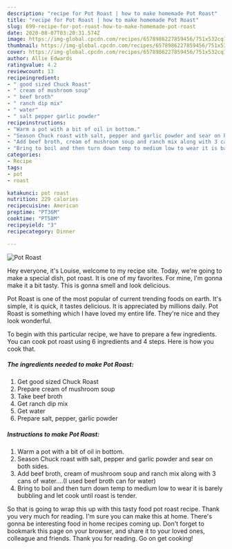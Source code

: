 ```yaml
---
description: "recipe for Pot Roast | how to make homemade Pot Roast"
title: "recipe for Pot Roast | how to make homemade Pot Roast"
slug: 699-recipe-for-pot-roast-how-to-make-homemade-pot-roast
date: 2020-08-07T03:20:31.574Z
image: https://img-global.cpcdn.com/recipes/6578986227859456/751x532cq70/pot-roast-recipe-main-photo.jpg
thumbnail: https://img-global.cpcdn.com/recipes/6578986227859456/751x532cq70/pot-roast-recipe-main-photo.jpg
cover: https://img-global.cpcdn.com/recipes/6578986227859456/751x532cq70/pot-roast-recipe-main-photo.jpg
author: Allie Edwards
ratingvalue: 4.2
reviewcount: 13
recipeingredient:
- " good sized Chuck Roast"
- " cream of mushroom soup"
- " beef broth"
- " ranch dip mix"
- " water"
- " salt pepper garlic powder"
recipeinstructions:
- "Warm a pot with a bit of oil in bottom."
- "Season Chuck roast with salt, pepper and garlic powder and sear on both sides."
- "Add beef broth, cream of mushroom soup and ranch mix along with 3 cans of water....(I used beef broth can for water)"
- "Bring to boil and then turn down temp to medium low to wear it is barely bubbling and let cook until roast is tender."
categories:
- Recipe
tags:
- pot
- roast

katakunci: pot roast 
nutrition: 229 calories
recipecuisine: American
preptime: "PT36M"
cooktime: "PT58M"
recipeyield: "3"
recipecategory: Dinner

---
```



![Pot Roast](https://img-global.cpcdn.com/recipes/6578986227859456/751x532cq70/pot-roast-recipe-main-photo.jpg)

Hey everyone, it's Louise, welcome to my recipe site. Today, we're going to make a special dish, pot roast. It is one of my favorites. For mine, I'm gonna make it a bit tasty. This is gonna smell and look delicious.



Pot Roast is one of the most popular of current trending foods on earth. It's simple, it is quick, it tastes delicious. It is appreciated by millions daily. Pot Roast is something which I have loved my entire life. They're nice and they look wonderful.


To begin with this particular recipe, we have to prepare a few ingredients. You can cook pot roast using 6 ingredients and 4 steps. Here is how you cook that.

<!--inarticleads1-->

##### The ingredients needed to make Pot Roast:

1. Get  good sized Chuck Roast
1. Prepare  cream of mushroom soup
1. Take  beef broth
1. Get  ranch dip mix
1. Get  water
1. Prepare  salt, pepper, garlic powder




<!--inarticleads2-->

##### Instructions to make Pot Roast:

1. Warm a pot with a bit of oil in bottom.
1. Season Chuck roast with salt, pepper and garlic powder and sear on both sides.
1. Add beef broth, cream of mushroom soup and ranch mix along with 3 cans of water....(I used beef broth can for water)
1. Bring to boil and then turn down temp to medium low to wear it is barely bubbling and let cook until roast is tender.




So that is going to wrap this up with this tasty food pot roast recipe. Thank you very much for reading. I'm sure you can make this at home. There's gonna be interesting food in home recipes coming up. Don't forget to bookmark this page on your browser, and share it to your loved ones, colleague and friends. Thank you for reading. Go on get cooking!
